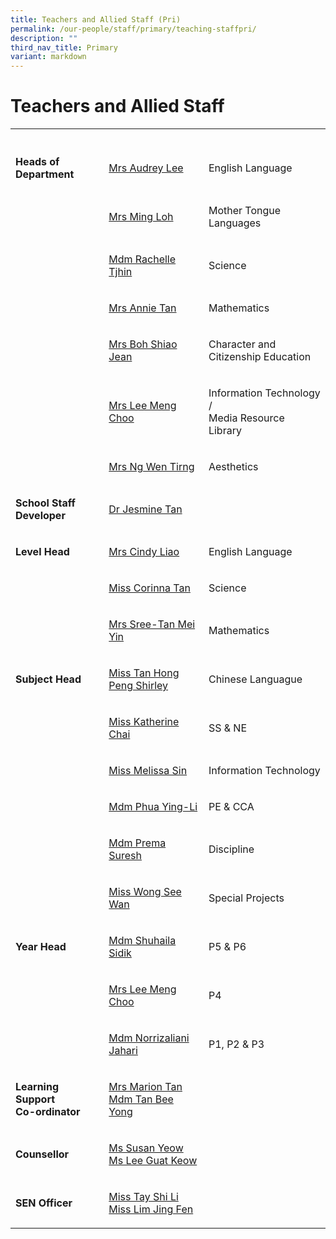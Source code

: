 ```yaml
---
title: Teachers and Allied Staff (Pri)
permalink: /our-people/staff/primary/teaching-staffpri/
description: ""
third_nav_title: Primary
variant: markdown
---
```

<h1><strong>Teachers and Allied Staff</strong></h1>
<table>
<tbody>
<tr>
<th rowspan="1" colspan="1">
<p></p>
</th>
<th rowspan="1" colspan="1">
<p></p>
</th>
<th rowspan="1" colspan="1">
<p></p>
</th>
</tr>
<tr>
<td rowspan="1" colspan="1">
<p><strong>Heads of Department</strong>
</p>
</td>
<td rowspan="1" colspan="1">
<p><a href="mailto:lim_ya_qi@moe.edu.sg" rel="noopener noreferrer nofollow" target="_blank">Mrs Audrey Lee</a>
</p>
</td>
<td rowspan="1" colspan="1">
<p>English Language</p>
</td>
</tr>
<tr>
<td rowspan="1" colspan="1">
<p></p>
</td>
<td rowspan="1" colspan="1">
<p><a href="mailto:ming_loh@moe.edu.sg" rel="noopener noreferrer nofollow" target="_blank">Mrs Ming Loh</a>
</p>
</td>
<td rowspan="1" colspan="1">
<p>Mother Tongue Languages</p>
</td>
</tr>
<tr>
<td rowspan="1" colspan="1">
<p></p>
</td>
<td rowspan="1" colspan="1">
<p><a href="mailto:rachelle_tjhin_hui_ying@moe.edu.sg" rel="noopener noreferrer nofollow" target="_blank">Mdm Rachelle Tjhin</a>
</p>
</td>
<td rowspan="1" colspan="1">
<p>Science</p>
</td>
</tr>
<tr>
<td rowspan="1" colspan="1">
<p></p>
</td>
<td rowspan="1" colspan="1">
<p><a href="mailto:tan_kim_neo_annie@moe.edu.sg" rel="noopener noreferrer nofollow" target="_blank">Mrs Annie Tan</a>
</p>
</td>
<td rowspan="1" colspan="1">
<p>Mathematics</p>
</td>
</tr>
<tr>
<td rowspan="1" colspan="1">
<p></p>
</td>
<td rowspan="1" colspan="1">
<p><a href="mailto:lee_shiao_jean@moe.edu.sg" rel="noopener noreferrer nofollow" target="_blank">Mrs Boh Shiao Jean</a>
</p>
</td>
<td rowspan="1" colspan="1">
<p>Character and Citizenship Education</p>
</td>
</tr>
<tr>
<td rowspan="1" colspan="1">
<p></p>
</td>
<td rowspan="1" colspan="1">
<p><a href="mailto:lim_meng_choo_a@moe.edu.sg" rel="noopener noreferrer nofollow" target="_blank">Mrs Lee Meng Choo</a>
</p>
</td>
<td rowspan="1" colspan="1">
<p>Information Technology /
<br>Media Resource Library</p>
</td>
</tr>
<tr>
<td rowspan="1" colspan="1">
<p></p>
</td>
<td rowspan="1" colspan="1">
<p><a href="mailto:yang_wen_tirng@moe.edu.sg" rel="noopener noreferrer nofollow" target="_blank">Mrs Ng Wen Tirng</a>
</p>
</td>
<td rowspan="1" colspan="1">
<p>Aesthetics</p>
</td>
</tr>
<tr>
<td rowspan="1" colspan="1">
<p><strong>School Staff Developer</strong>
</p>
</td>
<td rowspan="1" colspan="1">
<p><a href="mailto:jesmine_tan@moe.edu.sg" rel="noopener noreferrer nofollow" target="_blank">Dr Jesmine Tan</a>
</p>
</td>
<td rowspan="1" colspan="1">
<p></p>
</td>
</tr>
<tr>
<td rowspan="1" colspan="1">
<p><strong>Level Head</strong>
</p>
</td>
<td rowspan="1" colspan="1">
<p><a href="mailto:woon_li_rong_cindy@moe.edu.sg" rel="noopener noreferrer nofollow" target="_blank">Mrs Cindy Liao</a>
</p>
</td>
<td rowspan="1" colspan="1">
<p>English Language</p>
</td>
</tr>
<tr>
<td rowspan="1" colspan="1">
<p></p>
</td>
<td rowspan="1" colspan="1">
<p><a href="mailto:tan_cailing_corinna@moe.edu.sg" rel="noopener noreferrer nofollow" target="_blank">Miss Corinna Tan</a>
</p>
</td>
<td rowspan="1" colspan="1">
<p>Science</p>
</td>
</tr>
<tr>
<td rowspan="1" colspan="1">
<p></p>
</td>
<td rowspan="1" colspan="1">
<p><a href="tan_mei_yin_a@moe.edu.sg" rel="noopener noreferrer nofollow" target="_blank">Mrs Sree-Tan Mei Yin</a>
</p>
</td>
<td rowspan="1" colspan="1">
<p>Mathematics</p>
</td>
</tr>
<tr>
<td rowspan="1" colspan="1">
<p><strong>Subject Head</strong>
</p>
</td>
<td rowspan="1" colspan="1">
<p><a href="mailto:tan_hong_peng_shirley@moe.edu.sg" rel="noopener noreferrer nofollow" target="_blank">Miss Tan Hong Peng Shirley</a>
</p>
</td>
<td rowspan="1" colspan="1">
<p>Chinese Languague</p>
</td>
</tr>
<tr>
<td rowspan="1" colspan="1">
<p></p>
</td>
<td rowspan="1" colspan="1">
<p><a href="mailto:katherine_chai_kui_yi@moe.edu.sg" rel="noopener noreferrer nofollow" target="_blank">Miss Katherine Chai</a>
</p>
</td>
<td rowspan="1" colspan="1">
<p>SS &amp; NE</p>
</td>
</tr>
<tr>
<td rowspan="1" colspan="1">
<p></p>
</td>
<td rowspan="1" colspan="1">
<p><a href="mailto:sin_yue_ting_melissa@moe.edu.sg" rel="noopener noreferrer nofollow" target="_blank">Miss Melissa Sin</a>
</p>
</td>
<td rowspan="1" colspan="1">
<p>Information Technology</p>
</td>
</tr>
<tr>
<td rowspan="1" colspan="1">
<p></p>
</td>
<td rowspan="1" colspan="1">
<p><a href="mailto:phua_ying-li@moe.edu.sg" rel="noopener noreferrer nofollow" target="_blank">Mdm Phua Ying-Li</a>
</p>
</td>
<td rowspan="1" colspan="1">
<p>PE &amp; CCA</p>
</td>
</tr>
<tr>
<td rowspan="1" colspan="1">
<p></p>
</td>
<td rowspan="1" colspan="1">
<p><a href="mailto:prema_suresh@moe.edu.sg" rel="noopener noreferrer nofollow" target="_blank">Mdm Prema Suresh</a>
</p>
</td>
<td rowspan="1" colspan="1">
<p>Discipline</p>
</td>
</tr>
<tr>
<td rowspan="1" colspan="1">
<p></p>
</td>
<td rowspan="1" colspan="1">
<p><a href="mailto:wong_see_wan@moe.edu.sg" rel="noopener noreferrer nofollow" target="_blank">Miss Wong See Wan</a>
</p>
</td>
<td rowspan="1" colspan="1">
<p>Special Projects</p>
</td>
</tr>
<tr>
<td rowspan="1" colspan="1">
<p><strong>Year Head</strong>
</p>
</td>
<td rowspan="1" colspan="1">
<p><a href="mailto:shuhaila_sidik@moe.edu.sg" rel="noopener noreferrer nofollow" target="_blank">Mdm Shuhaila Sidik</a>
</p>
</td>
<td rowspan="1" colspan="1">
<p>P5 &amp; P6</p>
</td>
</tr>
<tr>
<td rowspan="1" colspan="1">
<p></p>
</td>
<td rowspan="1" colspan="1">
<p><a href="mailto:lim_meng_choo_a@moe.edu.sg" rel="noopener noreferrer nofollow" target="_blank">Mrs Lee Meng Choo</a>
</p>
</td>
<td rowspan="1" colspan="1">
<p>P4</p>
</td>
</tr>
<tr>
<td rowspan="1" colspan="1">
<p></p>
</td>
<td rowspan="1" colspan="1">
<p><a href="mailto:norrizaliani_jahari@moe.edu.sg" rel="noopener noreferrer nofollow" target="_blank">Mdm Norrizaliani Jahari</a>
</p>
</td>
<td rowspan="1" colspan="1">
<p>P1, P2 &amp; P3</p>
</td>
</tr>
<tr>
<td rowspan="1" colspan="1">
<p><strong>Learning Support<br>Co-ordinator</strong>
</p>
</td>
<td rowspan="1" colspan="1">
<p><a href="mailto:marion_winings@moe.edu.sg" rel="noopener noreferrer nofollow" target="_blank">Mrs Marion Tan</a>
<br><a href="mailto:tan_bee_yong@moe.edu.sg" rel="noopener noreferrer nofollow" target="_blank">Mdm Tan Bee Yong</a>
</p>
</td>
<td rowspan="1" colspan="1">
<p></p>
</td>
</tr>
<tr>
<td rowspan="1" colspan="1">
<p><strong>Counsellor</strong>
</p>
</td>
<td rowspan="1" colspan="1">
<p><a href="mailto:yeow_mei_mei_susan@moe.edu.sg" rel="noopener noreferrer nofollow" target="_blank">Ms Susan Yeow</a> 
<br><a href="mailto:lee_guat_keow@moe.edu.sg" rel="noopener noreferrer nofollow" target="_blank">Ms Lee Guat Keow</a>
</p>
</td>
<td rowspan="1" colspan="1">
<p></p>
</td>
</tr>
<tr>
<td rowspan="1" colspan="1">
<p><strong>SEN Officer</strong>
</p>
</td>
<td rowspan="1" colspan="1">
<p><a href="mailto:tay_shi_li@moe.edu.sg" rel="noopener noreferrer nofollow" target="_blank">Miss Tay Shi Li</a> 
<br><a href="mailto:lim_jing_fen@moe.edu.sg" rel="noopener noreferrer nofollow" target="_blank">Miss Lim Jing Fen</a>
</p>
</td>
<td rowspan="1" colspan="1">
<p></p>
</td>
</tr>
</tbody>
</table>
<p></p>